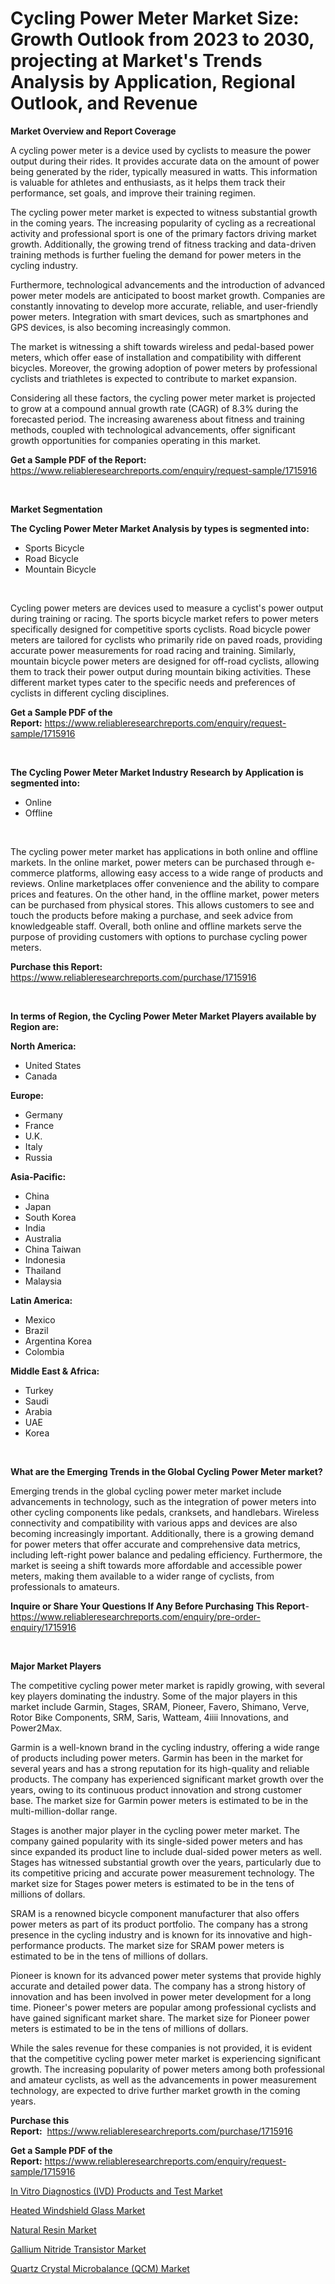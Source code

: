 <p><h1>Cycling Power Meter Market Size: Growth Outlook from 2023 to 2030, projecting at Market's Trends Analysis by Application, Regional Outlook, and Revenue</h1></p><p><strong>Market Overview and Report Coverage</strong></p>
<p><p>A cycling power meter is a device used by cyclists to measure the power output during their rides. It provides accurate data on the amount of power being generated by the rider, typically measured in watts. This information is valuable for athletes and enthusiasts, as it helps them track their performance, set goals, and improve their training regimen.</p><p>The cycling power meter market is expected to witness substantial growth in the coming years. The increasing popularity of cycling as a recreational activity and professional sport is one of the primary factors driving market growth. Additionally, the growing trend of fitness tracking and data-driven training methods is further fueling the demand for power meters in the cycling industry.</p><p>Furthermore, technological advancements and the introduction of advanced power meter models are anticipated to boost market growth. Companies are constantly innovating to develop more accurate, reliable, and user-friendly power meters. Integration with smart devices, such as smartphones and GPS devices, is also becoming increasingly common.</p><p>The market is witnessing a shift towards wireless and pedal-based power meters, which offer ease of installation and compatibility with different bicycles. Moreover, the growing adoption of power meters by professional cyclists and triathletes is expected to contribute to market expansion.</p><p>Considering all these factors, the cycling power meter market is projected to grow at a compound annual growth rate (CAGR) of 8.3% during the forecasted period. The increasing awareness about fitness and training methods, coupled with technological advancements, offer significant growth opportunities for companies operating in this market.</p></p>
<p><strong>Get a Sample PDF of the Report:</strong> <a href="https://www.reliableresearchreports.com/enquiry/request-sample/1715916">https://www.reliableresearchreports.com/enquiry/request-sample/1715916</a></p>
<p>&nbsp;</p>
<p><strong>Market Segmentation</strong></p>
<p><strong>The Cycling Power Meter Market Analysis by types is segmented into:</strong></p>
<p><ul><li>Sports Bicycle</li><li>Road Bicycle</li><li>Mountain Bicycle</li></ul></p>
<p>&nbsp;</p>
<p><p>Cycling power meters are devices used to measure a cyclist's power output during training or racing. The sports bicycle market refers to power meters specifically designed for competitive sports cyclists. Road bicycle power meters are tailored for cyclists who primarily ride on paved roads, providing accurate power measurements for road racing and training. Similarly, mountain bicycle power meters are designed for off-road cyclists, allowing them to track their power output during mountain biking activities. These different market types cater to the specific needs and preferences of cyclists in different cycling disciplines.</p></p>
<p><strong>Get a Sample PDF of the Report:</strong>&nbsp;<a href="https://www.reliableresearchreports.com/enquiry/request-sample/1715916">https://www.reliableresearchreports.com/enquiry/request-sample/1715916</a></p>
<p>&nbsp;</p>
<p><strong>The Cycling Power Meter Market Industry Research by Application is segmented into:</strong></p>
<p><ul><li>Online</li><li>Offline</li></ul></p>
<p>&nbsp;</p>
<p><p>The cycling power meter market has applications in both online and offline markets. In the online market, power meters can be purchased through e-commerce platforms, allowing easy access to a wide range of products and reviews. Online marketplaces offer convenience and the ability to compare prices and features. On the other hand, in the offline market, power meters can be purchased from physical stores. This allows customers to see and touch the products before making a purchase, and seek advice from knowledgeable staff. Overall, both online and offline markets serve the purpose of providing customers with options to purchase cycling power meters.</p></p>
<p><strong>Purchase this Report:</strong>&nbsp; <a href="https://www.reliableresearchreports.com/purchase/1715916">https://www.reliableresearchreports.com/purchase/1715916</a></p>
<p>&nbsp;</p>
<p><strong>In terms of Region, the Cycling Power Meter Market Players available by Region are:</strong></p>
<p>
    <p> <strong> North America: </strong>
        <ul>
            <li>United States</li>
            <li>Canada</li>
        </ul>
        </p> 
    <p> <strong> Europe: </strong>
        <ul>
            <li>Germany</li>
            <li>France</li>
            <li>U.K.</li>
            <li>Italy</li>
            <li>Russia</li>
        </ul>
        </p> 
    <p> <strong> Asia-Pacific: </strong>
        <ul>
            <li>China</li>
            <li>Japan</li>
            <li>South Korea</li>
            <li>India</li>
            <li>Australia</li>
            <li>China Taiwan</li>
            <li>Indonesia</li>
            <li>Thailand</li>
            <li>Malaysia</li>
        </ul>
        </p> 
    <p> <strong> Latin America: </strong>
        <ul>
            <li>Mexico</li>
            <li>Brazil</li>
            <li>Argentina Korea</li>
            <li>Colombia</li>
        </ul>
        </p> 
    <p> <strong> Middle East & Africa: </strong>
        <ul>
            <li>Turkey</li>
            <li>Saudi</li>
            <li>Arabia</li>
            <li>UAE</li>
            <li>Korea</li>
        </ul>
    </p>
    </p>
<p>&nbsp;</p>
<p><strong>What are the Emerging Trends in the Global Cycling Power Meter market?</strong></p>
<p><p>Emerging trends in the global cycling power meter market include advancements in technology, such as the integration of power meters into other cycling components like pedals, cranksets, and handlebars. Wireless connectivity and compatibility with various apps and devices are also becoming increasingly important. Additionally, there is a growing demand for power meters that offer accurate and comprehensive data metrics, including left-right power balance and pedaling efficiency. Furthermore, the market is seeing a shift towards more affordable and accessible power meters, making them available to a wider range of cyclists, from professionals to amateurs.</p></p>
<p><strong>Inquire or Share Your Questions If Any Before Purchasing This Report</strong>- <a href="https://www.reliableresearchreports.com/enquiry/pre-order-enquiry/1715916">https://www.reliableresearchreports.com/enquiry/pre-order-enquiry/1715916</a></p>
<p>&nbsp;</p>
<p><strong>Major Market Players</strong></p>
<p><p>The competitive cycling power meter market is rapidly growing, with several key players dominating the industry. Some of the major players in this market include Garmin, Stages, SRAM, Pioneer, Favero, Shimano, Verve, Rotor Bike Components, SRM, Saris, Watteam, 4iiii Innovations, and Power2Max.</p><p>Garmin is a well-known brand in the cycling industry, offering a wide range of products including power meters. Garmin has been in the market for several years and has a strong reputation for its high-quality and reliable products. The company has experienced significant market growth over the years, owing to its continuous product innovation and strong customer base. The market size for Garmin power meters is estimated to be in the multi-million-dollar range.</p><p>Stages is another major player in the cycling power meter market. The company gained popularity with its single-sided power meters and has since expanded its product line to include dual-sided power meters as well. Stages has witnessed substantial growth over the years, particularly due to its competitive pricing and accurate power measurement technology. The market size for Stages power meters is estimated to be in the tens of millions of dollars.</p><p>SRAM is a renowned bicycle component manufacturer that also offers power meters as part of its product portfolio. The company has a strong presence in the cycling industry and is known for its innovative and high-performance products. The market size for SRAM power meters is estimated to be in the tens of millions of dollars.</p><p>Pioneer is known for its advanced power meter systems that provide highly accurate and detailed power data. The company has a strong history of innovation and has been involved in power meter development for a long time. Pioneer's power meters are popular among professional cyclists and have gained significant market share. The market size for Pioneer power meters is estimated to be in the tens of millions of dollars.</p><p>While the sales revenue for these companies is not provided, it is evident that the competitive cycling power meter market is experiencing significant growth. The increasing popularity of power meters among both professional and amateur cyclists, as well as the advancements in power measurement technology, are expected to drive further market growth in the coming years.</p></p>
<p><strong>Purchase this Report:</strong>&nbsp;&nbsp;<a href="https://www.reliableresearchreports.com/purchase/1715916">https://www.reliableresearchreports.com/purchase/1715916</a></p>
<p></p>
<p><strong>Get a Sample PDF of the Report:</strong>&nbsp;<a href="https://www.reliableresearchreports.com/enquiry/request-sample/1715916">https://www.reliableresearchreports.com/enquiry/request-sample/1715916</a></p>
<p><p><a href="https://medium.com/@rosm15203/in-vitro-diagnostics-ivd-products-and-test-market-competitive-analysis-market-trends-and-b42971baecbc">In Vitro Diagnostics (IVD) Products and Test Market</a></p><p><a href="https://www.linkedin.com/pulse/heated-windshield-glass-market-share-amp-new-trends-analysis-39gdf/">Heated Windshield Glass Market</a></p><p><a href="https://www.linkedin.com/pulse/natural-resin-market-insights-players-forecast-till-2030-uqzcf/">Natural Resin Market</a></p><p><a href="https://github.com/anmolreportprime/Market-Research-Report-List-1/blob/main/gallium-nitride-transistor-market.md">Gallium Nitride Transistor Market</a></p><p><a href="https://github.com/krithireportprime/Market-Research-Report-List-1/blob/main/quartz-crystal-microbalance-qcm-market.md">Quartz Crystal Microbalance (QCM) Market</a></p></p>